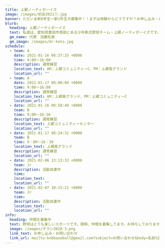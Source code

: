 ```yaml
---
title: 上郷ノーティボーイズ
image: /images/初会2021①.jpg
banner: ただいま新6年生～新1年生大募集中！！まずは体験からどうですか？お申し込み・お問い合わせはお気軽にどうぞ！！
blurb:
  heading: 上郷ノーティボーイズ
  text: 私達は、愛知県豊田市南部にある少年軟式野球チーム・上郷ノーティボーイズです。野球を愛する少年・少女達の夢を育み、軟式野球を正しく指導し、体力向上と礼儀を養成します。また、親友同士の友情と交歓の場を与え、規則正しい明朗な少年・少女を育成することを目的としています。
  gm_name: 代表　加藤松男
  gm_image: /images/mr-kato.jpg
schedule:
  - team: A
    date: 2021-01-16 08:37:25 +0000
    time: 9:00～16:00
    description: 通常練習
    location_text: AM：上郷コミュニティーC、PM：上郷南グランド
    location_url: ""
  - team: A
    date: 2021-01-17 00:00:00 +0000
    time: 9:00～16:00
    description: 通常練習
    location_text: AM：上郷東グランド、PM：上郷コミュニティーC
    location_url: ""
  - date: 2021-01-16 09:58:48 +0000
    team: B
    time: 9:00～16:30
    description: 通常練習
    location_text: 上郷コミュニティーセンター
    location_url: ""
  - date: 2021-01-17 08:34:31 +0000
    team: B
    time: 9：00～16：30
    location_text: 上郷南グランド
    description: 通常練習
    location_url: ""
  - date: 2021-02-06 13:13:33 +0000
    team: Jr
    description: 活動自粛中
    time: 　
    location_text: 　
    location_url: ""
  - date: 2021-02-07 10:15:21 +0000
    team: Jr
    time: 　
    description: 活動自粛中
    location_text: 　
    location_url: ""
info:
  heading: 仲間を募集中
  text: 野球はとても楽しいスポーツです。随時、仲間を募集してます。お待ちしております。
  image: /images/チラシ2020-3.png
  link_text: お申し込み・お問い合わせ
  link_url: mailto:knbbaseball@gmail.com?subject=お問い合わせ&body=名前%20%3A%0D%0Aふりがな%20%3A%0D%0A電話%20%3A%0D%0A学校名%20%3A%0D%0A学年%20%3A%0D%0Aお問い合せ内容%20%3A（例、体験・見学・入団希望）
---
```

